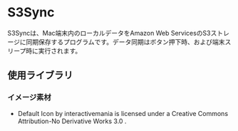 # S3Sync

S3Syncは、Mac端末内のローカルデータをAmazon Web ServicesのS3ストレージに同期保存するプログラムです。データ同期はボタン押下時、および端末スリープ時に実行されます。

## 使用ライブラリ
### イメージ素材
+ Default Icon by interactivemania is licensed under a Creative Commons Attribution-No Derivative Works 3.0 .
